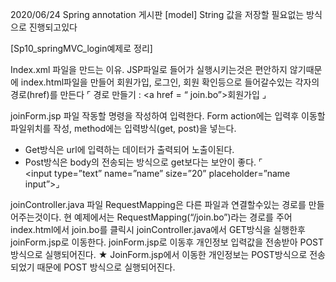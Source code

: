 2020/06/24
Spring annotation 게시판
[model]
String 값을 저장할 필요없는 방식으로 진행되고있다

[Sp10_springMVC_login예제로 정리]

Index.xml 파일을 만드는 이유.
JSP파일로 들어가 실행시키는것은 편안하지 않기때문에 index.html파일을 만들어
회원가입, 로그인, 회원 확인등으로 들어갈수있는 각자의 경로(href)를 만든다
⌜ 경로 만들기 : <a href = “ join.bo”>회원가입</a> ⌟


joinForm.jsp 파일
작동할 명령을 작성하여 입력한다.
Form action에는 입력후 이동할 파일위치를 작성, method에는 입력방식(get, post)을 넣는다.
- Get방식은 url에 입력하는 데이터가 출력되어 노출이된다.
- Post방식은 body의 전송되는 방식으로 get보다는 보안이 좋다.
⌜<form action=”join.bo” method=”post”>
<input type=”text” name=”name” size=”20” placeholder=”name input”>⌟

joinController.java 파일
RequestMapping은 다른 파일과 연결할수있는 경로를 만들어주는것이다.
현 예제에서는 RequestMapping(“/join.bo”)라는 경로를 주어 index.html에서 join.bo를 클릭시 joinController.java에서 GET방식을 실행한후 joinForm.jsp로 이동한다.
joinForm.jsp로 이동후 개인정보 입력값을 전송받아 POST방식으로 실행되어진다. 
★ JoinForm.jsp에서 이동한 개인정보는 POST방식으로 전송되었기 때문에 POST 방식으로 실행되어진다.
